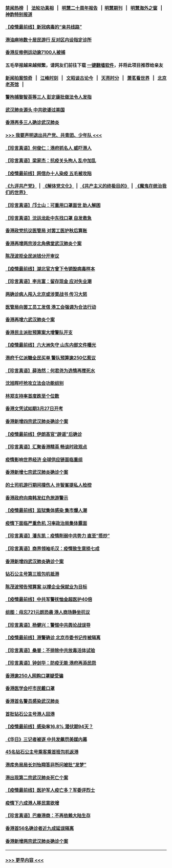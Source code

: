 #### [禁闻热榜](热点新闻.md?=0)  &nbsp;&nbsp;|&nbsp;&nbsp; [法轮功真相](https://github.com/gfw-breaker/truth/blob/master/README.md?=0) &nbsp;&nbsp;|&nbsp;&nbsp; [明慧二十周年报告](https://github.com/gfw-breaker/mh-reports/blob/master/README.md?=0) &nbsp;&nbsp;|&nbsp;&nbsp;[明慧期刊](https://github.com/gfw-breaker/mh-qikan) &nbsp;&nbsp;|&nbsp;&nbsp; [明慧海外之窗](https://github.com/gfw-breaker/mh-news/blob/master/README.md?=0) &nbsp;&nbsp;|&nbsp;&nbsp; [神韵特别报道](https://github.com/gfw-breaker/mh-news/blob/master/shenyun.md?=0)
#### [【疫情最前线】新冠病毒的“亲共线路”](../pages/nsc415/n11907734.md?t=03021131) 
#### [港油麻地数十居民游行 反对区内设指定诊所](../pages/nsc415/n11907900.md?t=03021131) 
#### [香港反修例运动逾7100人被捕](../pages/nsc415/n11907922.md?t=03021131) 
#### 五毛举报越来越频繁，请网友们前往下载 [一键翻墙软件](https://github.com/gfw-breaker/ssr-accounts)，并将此项目推荐给亲友
#### [新闻拍案惊奇](https://github.com/gfw-breaker/banned-news/blob/master/pages/link4.md) &nbsp;&nbsp;|&nbsp;&nbsp; [江峰时刻](https://github.com/gfw-breaker/banned-news/blob/master/pages/link4.md) &nbsp;&nbsp;|&nbsp;&nbsp; [文昭谈古论今](https://github.com/gfw-breaker/banned-news/blob/master/pages/link4.md) &nbsp;&nbsp;|&nbsp;&nbsp; [天亮时分](https://github.com/gfw-breaker/banned-news/blob/master/pages/link4.md) &nbsp;&nbsp;|&nbsp;&nbsp; [萧茗看世界](https://github.com/gfw-breaker/banned-news/blob/master/pages/link4.md) &nbsp;&nbsp;|&nbsp;&nbsp; [北京老茶馆](https://github.com/gfw-breaker/banned-news/blob/master/pages/link4.md) &nbsp;&nbsp;|&nbsp;&nbsp; 
#### [警拘捕黎智英等三人 彭定康批做法令人发指](../pages/nsc415/n11907905.md?t=03021131) 
#### [武汉肺炎源头 中共欲诿过美国](../pages/nsc415/n11907665.md?t=03021131) 
#### [香港再多三人确诊武汉肺炎](../pages/nsc415/n11907846.md?t=03021131) 
#### [>>> 我要声明退出共产党、共青团、少年队 <<<](https://github.com/begood0513/goodnews/blob/master/quit/letter.md) 
#### [【珍言真语】何俊仁：港府抓名人 威吓港人](../pages/nsc415/n11907561.md?t=03021131) 
#### [【珍言真语】梁家杰：抗疫关头拘人 乱中加乱](../pages/nsc415/n11907444.md?t=03021131) 
#### [【疫情最前线】网信办十人染疫 五毛被攻陷](../pages/nsc415/n11903757.md?t=03021131) 
#### [《九评共产党》](https://github.com/begood0513/9ping.md/blob/master/README.md) &nbsp;|&nbsp; [《解体党文化》](../../../../jtdwh.md/blob/master/README.md)  &nbsp;|&nbsp; [《共产主义的终极目的》](../../../../gczydzjmd.md/blob/master/README.md) &nbsp;|&nbsp; [《魔鬼在统治我们的世界》](../../../../mgztzwmdsj.md/blob/master/README.md) 
#### [【珍言真语】邝士山：可重用口罩面世 助人解困](../pages/nsc415/n11903875.md?t=03021131) 
#### [【珍言真语】沈运龙赴中东找口罩 自发救急](../pages/nsc415/n11903291.md?t=03021131) 
#### [香港政党抗议医管局 对罢工医护秋后算账](../pages/nsc415/n11901746.md?t=03021131) 
#### [香港再增两宗涉北角佛堂武汉肺炎个案](../pages/nsc415/n11901737.md?t=03021131) 
#### [陈茂波拒全民派钱分开审议](../pages/nsc415/n11901672.md?t=03021131) 
#### [【疫情最前线】湖北官方曾下令销毁病毒样本](../pages/nsc415/n11901518.md?t=03021131) 
#### [【珍言真语】李兆富：留存现金 应对失业潮](../pages/nsc415/n11901448.md?t=03021131) 
#### [两确诊病人闯入北京或涉栗战书 传习大怒](../pages/nsc415/n11901180.md?t=03021131) 
#### [医管局向罢工员工发信 港工会强调为合法行动](../pages/nsc415/n11898870.md?t=03021131) 
#### [香港再增六武汉肺炎个案](../pages/nsc415/n11898843.md?t=03021131) 
#### [香港民主派批预算案大增警队开支](../pages/nsc415/n11898813.md?t=03021131) 
#### [【疫情最前线】六大洲失守 山东内部文件曝光](../pages/nsc415/n11898455.md?t=03021131) 
#### [港府千亿派糖全民买单 警队预算逾250亿惹议](../pages/nsc415/n11898608.md?t=03021131) 
#### [【珍言真语】薛浩然：何君尧为选情再搅死水](../pages/nsc415/n11898269.md?t=03021131) 
#### [沈旭晖吁抢攻立法会功能组别](../pages/nsc415/n11896084.md?t=03021131) 
#### [林郑支持率首度跌至个位数](../pages/nsc415/n11896058.md?t=03021131) 
#### [香港文凭试如期3月27日开考](../pages/nsc415/n11896055.md?t=03021131) 
#### [香港新增四宗武汉肺炎确诊个案](../pages/nsc415/n11896040.md?t=03021131) 
#### [【疫情最前线】伊朗高官“辟谣”后确诊](../pages/nsc415/n11895902.md?t=03021131) 
#### [【珍言真语】汇聚香港精英 畅谈时政观点](../pages/nsc415/n11895733.md?t=03021131) 
#### [疫情影响世界经济 全球供应链面临重组](../pages/nsc415/n11895634.md?t=03021131) 
#### [香港新增七宗武汉肺炎确诊个案](../pages/nsc415/n11893498.md?t=03021131) 
#### [的士司机游行期间撞伤人 许智峯提私人检控](../pages/nsc415/n11893483.md?t=03021131) 
#### [香港政府向南韩发红色旅游警示](../pages/nsc415/n11893398.md?t=03021131) 
#### [【疫情最前线】监狱集体感染 集市爆人潮](../pages/nsc415/n11893181.md?t=03021131) 
#### [疫情下面临严重危机  习率政治局集体露面](../pages/nsc415/n11893305.md?t=03021131) 
#### [【珍言真语】潘东凯：疫情削弱中共势力 直至“揽炒”](../pages/nsc415/n11892866.md?t=03021131) 
#### [【珍言真语】商界领袖毛汉：疫情致生意损七成](../pages/nsc415/n11890348.md?t=03021131) 
#### [香港新增四武汉肺炎确诊个案](../pages/nsc415/n11890610.md?t=03021131) 
#### [钻石公主号第三班包机抵港](../pages/nsc415/n11890645.md?t=03021131) 
#### [陈茂波预告预算案 以撑企业保就业为目标](../pages/nsc415/n11890574.md?t=03021131) 
#### [【疫情最前线】中共军警抚恤金超医护40倍](../pages/nsc415/n11890458.md?t=03021131) 
#### [组图：毋忘721元朗恐袭 港人商场静坐抗议](../pages/nsc415/n11876882.md?t=03021131) 
#### [【珍言真语】杨健兴：警惕中共舆论战误导](../pages/nsc415/n11888131.md?t=03021131) 
#### [【疫情最前线】港警确诊 北京市委书记传被隔离](../pages/nsc415/n11886872.md?t=03021131) 
#### [【珍言真语】桑普：不排除中共放毒活体试验](../pages/nsc415/n11886832.md?t=03021131) 
#### [【珍言真语】钟剑华：防疫无能 港府再添民怨](../pages/nsc415/n11884504.md?t=03021131) 
#### [香港逾250人网购口罩疑受骗](../pages/nsc415/n11884388.md?t=03021131) 
#### [香港医学会吁市民戴口罩](../pages/nsc415/n11884367.md?t=03021131) 
#### [香港首名警员感染武汉肺炎](../pages/nsc415/n11884357.md?t=03021131) 
#### [首批钻石公主号港人回港](../pages/nsc415/n11884333.md?t=03021131) 
#### [【疫情最前线】感染率16.8% 潜伏期94天？](../pages/nsc415/n11884256.md?t=03021131) 
#### [《华日》三记者被逐 中共发飙罚美媒内幕](../pages/nsc415/n11884184.md?t=03021131) 
#### [45名钻石公主号乘客乘首班包机返港](../pages/nsc415/n11881770.md?t=03021131) 
#### [港库务局局长刘怡翔答非所问被批“发梦”](../pages/nsc415/n11881752.md?t=03021131) 
#### [港出现第二宗武汉肺炎死亡个案](../pages/nsc415/n11881736.md?t=03021131) 
#### [【疫情最前线】医护军人疫亡多？军委评烈士](../pages/nsc415/n11881655.md?t=03021131) 
#### [疫情下六成港人移民意欲增](../pages/nsc415/n11881699.md?t=03021131) 
#### [【珍言真语】巴裔港商：不再依赖大陆生存](../pages/nsc415/n11881126.md?t=03021131) 
#### [香港首56名确诊者近九成延误隔离](../pages/nsc415/n11879079.md?t=03021131) 
#### [香港新增两宗武汉肺炎确诊个案](../pages/nsc415/n11879064.md?t=03021131) 

----
#### [ >>> 更早内容 <<< ](../indexes/nsc415-earlier.md)
